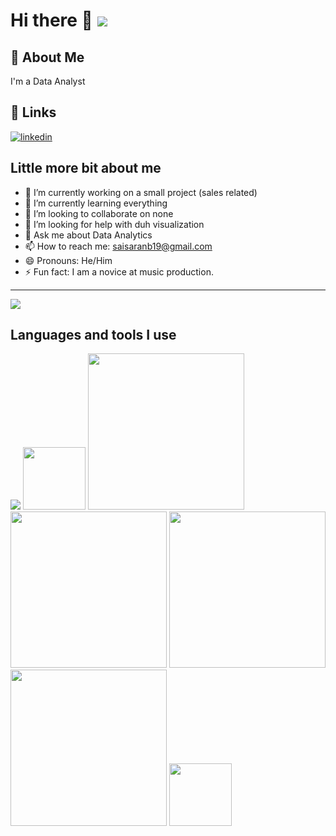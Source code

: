 # Hi there 👋 ![](https://api.visitorbadge.io/api/VisitorHit?user=Epsilon9&repo=README.md&countColor=%237B1E7A)


## 🚀 About Me
I'm a Data Analyst 

## 🔗 Links
[![linkedin](https://img.shields.io/badge/linkedin-0A66C2?style=for-the-badge&logo=linkedin&logoColor=white)](https://www.linkedin.com/in/sai-saran-b-5726a31b1/)

## Little more bit about me

- 🔭 I’m currently working on a small project (sales related)
- 🌱 I’m currently learning everything
- 👯 I’m looking to collaborate on none
- 🤔 I’m looking for help with duh visualization
- 💬 Ask me about Data Analytics
- 📫 How to reach me: saisaranb19@gmail.com
- 😄 Pronouns: He/Him
- ⚡ Fun fact: I am a novice at music production.
---
<img src="https://github-readme-stats.vercel.app/api?username=Epsilon9&&show_icons=true&title_color=00e600&icon_color=bb2acf&text_color=daf7dc&bg_color=151515">

## Languages and tools I use
<img src=https://www.python.org/static/community_logos/python-logo.png> <img src=https://upload.wikimedia.org/wikipedia/commons/1/18/ISO_C%2B%2B_Logo.svg width=100 length=100> 
<img src=https://upload.wikimedia.org/wikipedia/commons/0/05/Scikit_learn_logo_small.svg width=250 length=250> 
<img src=https://upload.wikimedia.org/wikipedia/commons/3/31/NumPy_logo_2020.svg width=250 length=250> 
<img src=https://upload.wikimedia.org/wikipedia/commons/e/ed/Pandas_logo.svg width=250 length=250> 
<img src=https://seaborn.pydata.org/_images/logo-wide-lightbg.svg width=250 length=250>
<img src=https://upload.wikimedia.org/wikipedia/commons/0/01/Created_with_Matplotlib-logo.svg width=100 length=100>





